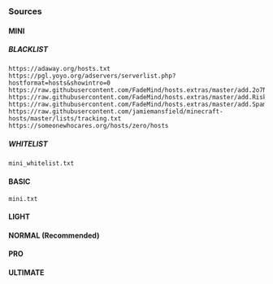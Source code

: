 ### Sources

#### MINI

##### BLACKLIST

```
https://adaway.org/hosts.txt
https://pgl.yoyo.org/adservers/serverlist.php?hostformat=hosts&showintro=0
https://raw.githubusercontent.com/FadeMind/hosts.extras/master/add.2o7Net/hosts
https://raw.githubusercontent.com/FadeMind/hosts.extras/master/add.Risk/hosts
https://raw.githubusercontent.com/FadeMind/hosts.extras/master/add.Spam/hosts
https://raw.githubusercontent.com/jamiemansfield/minecraft-hosts/master/lists/tracking.txt
https://someonewhocares.org/hosts/zero/hosts
```

##### WHITELIST

```
mini_whitelist.txt
```

#### BASIC

```
mini.txt
```

#### LIGHT

#### NORMAL (Recommended)

#### PRO

#### ULTIMATE
